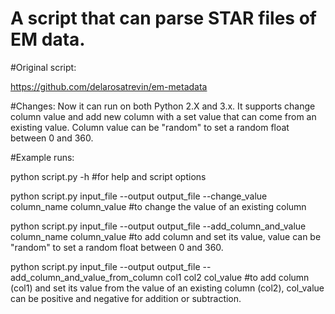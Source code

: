 # A script that can parse STAR files of EM data. 

#Original script: 

https://github.com/delarosatrevin/em-metadata

#Changes:
Now it can run on both Python 2.X and 3.x. It supports change column value and add new column with a set value that can come from an existing value. Column value can be "random" to set a random float between 0 and 360.

#Example runs:

python script.py -h #for help and script options

python script.py input_file --output output_file --change_value column_name column_value #to change the value of an existing column

python script.py input_file --output output_file --add_column_and_value column_name column_value #to add column and set its value, value can be "random" to set a random float between 0 and 360.

python script.py input_file --output output_file --add_column_and_value_from_column col1 col2 col_value #to add column (col1) and set its value from the value of an existing column (col2), col_value can be positive and negative for addition or subtraction. 
